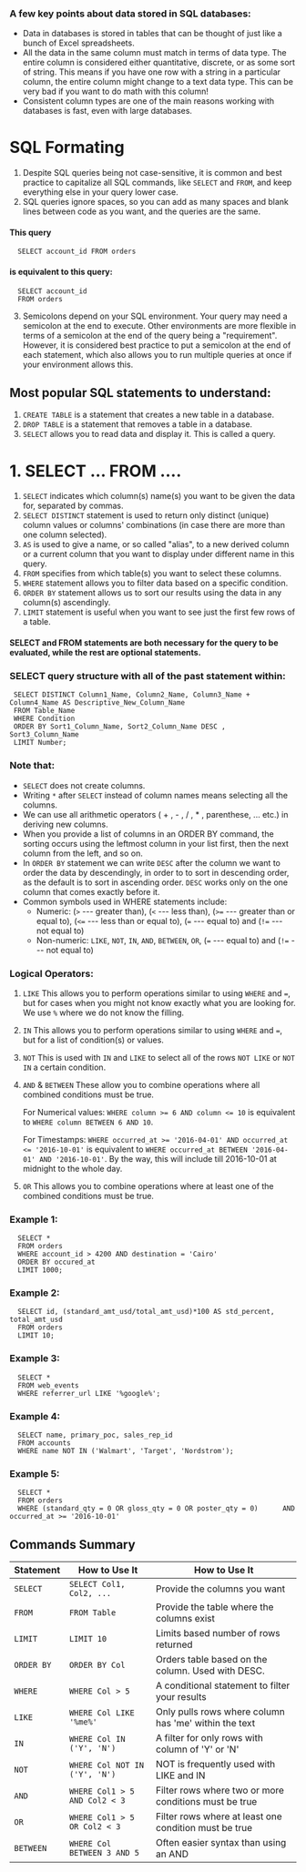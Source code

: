 ### A few key points about data stored in SQL databases:
* Data in databases is stored in tables that can be thought of just like a bunch of Excel spreadsheets.
* All the data in the same column must match in terms of data type. The entire column is considered either quantitative, discrete, or as some sort of string. This means if you have one row with a string in a particular column, the entire column might change to a text data type. This can be very bad if you want to do math with this column!
* Consistent column types are one of the main reasons working with databases is fast, even with large databases.

# SQL Formating
1. Despite SQL queries being not case-sensitive, it is common and best practice to capitalize all SQL commands, like `SELECT` and `FROM`, and keep everything else in your query lower case.
2. SQL queries ignore spaces, so you can add as many spaces and blank lines between code as you want, and the queries are the same.
#### This query
      SELECT account_id FROM orders

#### is equivalent to this query:
      SELECT account_id
      FROM orders

3. Semicolons depend on your SQL environment.
Your query may need a semicolon at the end to execute. Other environments are more flexible in terms of a semicolon at the end of the query being a "requirement". However, it is considered best practice to put a semicolon at the end of each statement, which also allows you to run multiple queries at once if your environment allows this.

## Most popular SQL statements to understand:
1. `CREATE TABLE` is a statement that creates a new table in a database.
2. `DROP TABLE` is a statement that removes a table in a database.
3. `SELECT` allows you to read data and display it. This is called a query.

# 1. SELECT ... FROM ....
1. `SELECT` indicates which column(s) name(s) you want to be given the data for, separated by commas.
2. `SELECT DISTINCT` statement is used to return only distinct (unique) column values or columns' combinations (in case there are more than one column selected).
3. `AS` is used to give a name, or so called "alias", to a new derived column or a current column that you want to display under different name in this query.
4. `FROM` specifies from which table(s) you want to select these columns.
5. `WHERE` statement allows you to filter data based on a specific condition.
6. `ORDER BY` statement allows us to sort our results using the data in any column(s) ascendingly.
7. `LIMIT` statement is useful when you want to see just the first few rows of a table.

#### SELECT and FROM statements are both necessary for the query to be evaluated, while the rest are optional statements.

### SELECT query structure with all of the past statement within:   
     SELECT DISTINCT Column1_Name, Column2_Name, Column3_Name + Column4_Name AS Descriptive_New_Column_Name
     FROM Table_Name
     WHERE Condition
     ORDER BY Sort1_Column_Name, Sort2_Column_Name DESC , Sort3_Column_Name
     LIMIT Number;

### Note that:
* `SELECT` does not create columns.
* Writing `*` after `SELECT` instead of column names means selecting all the columns.
* We can use all arithmetic operators ( + , - , / , * , parenthese, ... etc.) in deriving new columns.
* When you provide a list of columns in an ORDER BY command, the sorting occurs using the leftmost column in your list first, then the next column from the left, and so on.
* In `ORDER BY` statement we can write `DESC` after the column we want to order the data by descendingly, in order to to sort in descending order, as the default is to sort in ascending order. `DESC` works only on the one column that comes exactly before it.
* Common symbols used in WHERE statements include:
  * Numeric: (`>` --- greater than), (`<` --- less than), (`>=` --- greater than or equal to), (`<=` --- less than or equal to), (`=` --- equal to) and (`!=` --- not equal to)
  * Non-numeric: `LIKE`, `NOT`, `IN`, `AND`, `BETWEEN`, `OR`, (`=` --- equal to) and (`!=` --- not equal to)

### Logical Operators:
1. `LIKE` This allows you to perform operations similar to using `WHERE` and `=`, but for cases when you might not know exactly what you are looking for. We use `%` where we do not know the filling. 
2. `IN` This allows you to perform operations similar to using `WHERE` and `=`, but for a list of condition(s) or values.
3. `NOT` This is used with `IN` and `LIKE` to select all of the rows `NOT LIKE` or `NOT IN` a certain condition.
4. `AND` & `BETWEEN` These allow you to combine operations where all combined conditions must be true.

   For Numerical values: `WHERE column >= 6 AND column <= 10` is equivalent to `WHERE column BETWEEN 6 AND 10`.

   For Timestamps: `WHERE occurred_at >= '2016-04-01' AND occurred_at <= '2016-10-01'` is equivalent to `WHERE occurred_at BETWEEN '2016-04-01' AND '2016-10-01'`.
   By the way, this will include till 2016-10-01 at midnight to the whole day.
6. `OR` This allows you to combine operations where at least one of the combined conditions must be true.

### Example 1:   
      SELECT *
      FROM orders
      WHERE account_id > 4200 AND destination = 'Cairo'
      ORDER BY occured_at
      LIMIT 1000;
### Example 2:
      SELECT id, (standard_amt_usd/total_amt_usd)*100 AS std_percent, total_amt_usd
      FROM orders
      LIMIT 10;
### Example 3:
      SELECT *
      FROM web_events
      WHERE referrer_url LIKE '%google%';

### Example 4:
      SELECT name, primary_poc, sales_rep_id
      FROM accounts
      WHERE name NOT IN ('Walmart', 'Target', 'Nordstrom');

### Example 5:
      SELECT *
      FROM orders
      WHERE (standard_qty = 0 OR gloss_qty = 0 OR poster_qty = 0)      AND      occurred_at >= '2016-10-01'

## Commands Summary
| Statement    | How to Use It	 | How to Use It	|
| -------- | ------- | ------- |
| `SELECT` | `SELECT Col1, Col2, ...` | Provide the columns you want |
| `FROM` | `FROM Table`	 | Provide the table where the columns exist |
| `LIMIT` | `LIMIT 10`	 | Limits based number of rows returned |
| `ORDER BY` | `ORDER BY Col`	 | Orders table based on the column. Used with DESC. |
| `WHERE` | `WHERE Col > 5`	 | A conditional statement to filter your results |
| `LIKE` | `WHERE Col LIKE '%me%'` | Only pulls rows where column has 'me' within the text |
| `IN` | `WHERE Col IN ('Y', 'N')` | A filter for only rows with column of 'Y' or 'N' |
| `NOT` | `WHERE Col NOT IN ('Y', 'N')` | NOT is frequently used with LIKE and IN |
| `AND` | 	`WHERE Col1 > 5 AND Col2 < 3` | Filter rows where two or more conditions must be true |
| `OR` | `WHERE Col1 > 5 OR Col2 < 3` | Filter rows where at least one condition must be true |
| `BETWEEN` | `WHERE Col BETWEEN 3 AND 5` | Often easier syntax than using an AND |
